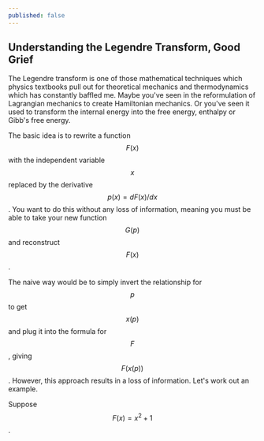 ```yaml
---
published: false
---
```

## Understanding the Legendre Transform, Good Grief

The Legendre transform is one of those mathematical techniques which physics textbooks pull out for theoretical mechanics and thermodynamics which has constantly baffled me. Maybe you've seen in the reformulation of Lagrangian mechanics to create Hamiltonian mechanics. Or you've seen it used to transform the internal energy into the free energy, enthalpy or Gibb's free energy.

The basic idea is to rewrite a function $$F(x)$$ with the independent variable $$x$$ replaced by the derivative $$p(x) = dF(x)/dx$$. You want to do this without any loss of information, meaning you must be able to take your new function $$G(p)$$ and reconstruct $$F(x)$$.

The naive way would be to simply invert the relationship for $$p$$ to get $$x(p)$$ and plug it into the formula for $$F$$, giving $$F(x(p))$$. However, this approach results in a loss of information. Let's work out an example.

Suppose $$F(x) = x^2 + 1$$.